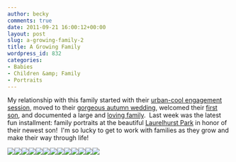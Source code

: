 ```yaml
---
author: becky
comments: true
date: 2011-09-21 16:00:12+00:00
layout: post
slug: a-growing-family-2
title: A Growing Family
wordpress_id: 832
categories:
- Babies
- Children &amp; Family
- Portraits
---
```


My relationship with this family started with their [urban-cool engagement session](http://blog.bagdanoffphoto.com/?p=49), moved to their [gorgeous autumn wedding](http://http://blog.bagdanoffphoto.com/?p=68), welcomed their [first son](http://blog.bagdanoffphoto.com/?p=2077), and documented a large and [loving family](http://blog.beckyjenson.com/?p=334).  Last week was the latest fun installment: family portraits at the beautiful [Laurelhurst Park](http://www.portlandonline.com/parks/finder/index.cfm?PropertyID=224&action=ViewPark) in honor of their newest son!  I'm so lucky to get to work with families as they grow and make their way through life!




[![](http://beta.beckyjenson.com/wp-content/uploads/2011/09/blog-September11-00034.jpg)](http://beta.beckyjenson.com/wp-content/uploads/2011/09/blog-September11-00034.jpg)[![](http://beta.beckyjenson.com/wp-content/uploads/2011/09/blog-September11-00014.jpg)](http://beta.beckyjenson.com/wp-content/uploads/2011/09/blog-September11-00014.jpg)[![](http://beta.beckyjenson.com/wp-content/uploads/2011/09/blog-September11-00053.jpg)](http://beta.beckyjenson.com/wp-content/uploads/2011/09/blog-September11-00053.jpg)[![](http://beta.beckyjenson.com/wp-content/uploads/2011/09/blog-September11-00025.jpg)](http://beta.beckyjenson.com/wp-content/uploads/2011/09/blog-September11-00025.jpg)[![](http://beta.beckyjenson.com/wp-content/uploads/2011/09/blog-September11-00093.jpg)](http://beta.beckyjenson.com/wp-content/uploads/2011/09/blog-September11-00093.jpg)[![](http://beta.beckyjenson.com/wp-content/uploads/2011/09/blog-September11-00132.jpg)](http://beta.beckyjenson.com/wp-content/uploads/2011/09/blog-September11-00132.jpg)[![](http://beta.beckyjenson.com/wp-content/uploads/2011/09/blog-September11-00063.jpg)](http://beta.beckyjenson.com/wp-content/uploads/2011/09/blog-September11-00063.jpg)[![](http://beta.beckyjenson.com/wp-content/uploads/2011/09/blog-September11-00084.jpg)](http://beta.beckyjenson.com/wp-content/uploads/2011/09/blog-September11-00084.jpg)[![](http://beta.beckyjenson.com/wp-content/uploads/2011/09/blog-September11-00112.jpg)](http://beta.beckyjenson.com/wp-content/uploads/2011/09/blog-September11-00112.jpg)[![](http://beta.beckyjenson.com/wp-content/uploads/2011/09/blog-September11-00122.jpg)](http://beta.beckyjenson.com/wp-content/uploads/2011/09/blog-September11-00122.jpg)[![](http://beta.beckyjenson.com/wp-content/uploads/2011/09/blog-September11-00074.jpg)](http://beta.beckyjenson.com/wp-content/uploads/2011/09/blog-September11-00074.jpg)[![](http://beta.beckyjenson.com/wp-content/uploads/2011/09/blog-September11-00103.jpg)](http://beta.beckyjenson.com/wp-content/uploads/2011/09/blog-September11-00103.jpg)[![](http://beta.beckyjenson.com/wp-content/uploads/2011/09/blog-September11-00044.jpg)](http://beta.beckyjenson.com/wp-content/uploads/2011/09/blog-September11-00044.jpg)
